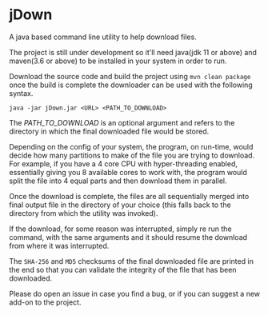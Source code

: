 # jDown
A java based command line utility to help download files.

The project is still under development so it'll need java(jdk 11 or above) and maven(3.6 or above) to be installed in your system in order to run.

Download the source code and build the project using `mvn clean package` once the build is complete the downloader can be used with the following syntax.

`java -jar jDown.jar <URL> <PATH_TO_DOWNLOAD>`

The *PATH_TO_DOWNLOAD* is an optional argument and refers to the directory in which the final downloaded file would be stored.

Depending on the config of your system, the program, on run-time, would decide how many partitions to make of the file you are trying to download. For example, if you have a 4 core CPU with hyper-threading enabled, essentially giving you 8 available cores to work with, the program would split the file into 4 equal parts and then download them in parallel.

Once the download is complete, the files are all sequentially merged into final output file in the directory of your choice (this falls back to the directory from which the utility was invoked).

If the download, for some reason was interrupted, simply re run the command, with the same arguments and it should resume the download from where it was interrupted.

The `SHA-256` and `MD5` checksums of the final downloaded file are printed in the end so that you can validate the integrity of the file that has been downloaded.


Please do open an issue in case you find a bug, or if you can suggest a new add-on to the project.
